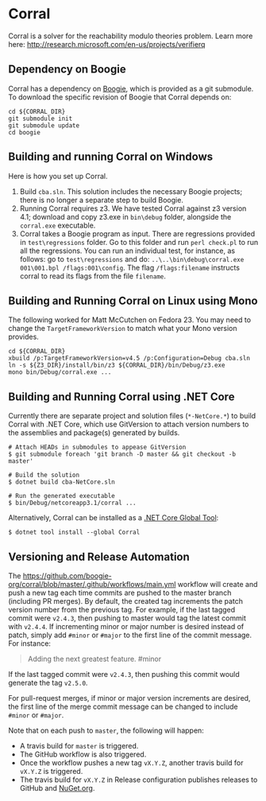 # Corral

Corral is a solver for the reachability modulo theories problem. Learn more here: http://research.microsoft.com/en-us/projects/verifierq

## Dependency on Boogie
Corral has a dependency on [Boogie](https://github.com/boogie-org/boogie), which is provided as a git submodule. To download the specific revision of Boogie that Corral depends on:

```
cd ${CORRAL_DIR}
git submodule init
git submodule update
cd boogie
```

## Building and running Corral on Windows

Here is how you set up Corral.

1. Build `cba.sln`. This solution includes the necessary Boogie projects; there is no longer a separate step to build Boogie.
2. Running Corral requires z3. We have tested Corral against z3 version 4.1; download and copy z3.exe in `bin\debug` folder, alongside the `corral.exe` executable.
3. Corral takes a Boogie program as input. There are regressions provided in `test\regressions` folder. Go to this folder and run `perl check.pl` to run all the regressions. You can run an individual test, for instance, as follows: go to `test\regressions` and do: `..\..\bin\debug\corral.exe 001\001.bpl /flags:001\config`. The flag `/flags:filename` instructs corral to read its flags from the file `filename`.

## Building and Running Corral on Linux using Mono

The following worked for Matt McCutchen on Fedora 23. You may need to change the `TargetFrameworkVersion` to match what your Mono version provides.
```
cd ${CORRAL_DIR}
xbuild /p:TargetFrameworkVersion=v4.5 /p:Configuration=Debug cba.sln
ln -s ${Z3_DIR}/install/bin/z3 ${CORRAL_DIR}/bin/Debug/z3.exe
mono bin/Debug/corral.exe ...
```

## Building and Running Corral using .NET Core

Currently there are separate project and solution files (`*-NetCore.*`) to build Corral with .NET Core, which use GitVersion to attach version numbers to the assemblies and package(s) generated by builds.

```console
# Attach HEADs in submodules to appease GitVersion
$ git submodule foreach 'git branch -D master && git checkout -b master'

# Build the solution
$ dotnet build cba-NetCore.sln

# Run the generated executable
$ bin/Debug/netcoreapp3.1/corral ...
```

Alternatively, Corral can be installed as a [.NET Core Global Tool](https://docs.microsoft.com/en-us/dotnet/core/tools/global-tools):
```console
$ dotnet tool install --global Corral
```

## Versioning and Release Automation

The https://github.com/boogie-org/corral/blob/master/.github/workflows/main.yml workflow will create and push a new tag each time commits are pushed to the master branch (including PR merges). By default, the created tag increments the patch version number from the previous tag. For example, if the last tagged commit were `v2.4.3`, then pushing to master would tag the latest commit with `v2.4.4`. If incrementing minor or major number is desired instead of patch, simply add `#minor` or `#major` to the first line of the commit message. For instance:
> Adding the next greatest feature. #minor

If the last tagged commit were `v2.4.3`, then pushing this commit would generate the tag `v2.5.0`.

For pull-request merges, if minor or major version increments are desired, the first line of the merge commit message can be changed to include `#minor` or `#major`.

Note that on each push to `master`, the following will happen:
* A travis build for `master` is triggered.
* The GitHub workflow is also triggered.
* Once the workflow pushes a new tag `vX.Y.Z`, another travis build for `vX.Y.Z` is triggered.
* The travis build for `vX.Y.Z` in Release configuration publishes releases to GitHub and [NuGet.org](https://www.nuget.org/packages/Corral/).
